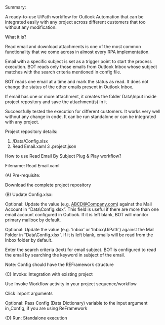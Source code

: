 Summary:

A ready-to-use UiPath workflow for Outlook Automation that can be integrated easily with any project across different customers that too without any modification.


What it is?

Read email and download attachments is one of the most common functionality that we come across in almost every RPA implementation.

Email with a specific subject is set as a trigger point to start the process execution. BOT reads only those emails from Outlook Inbox whose subject matches with the search criteria mentioned in config file.

BOT reads one email at a time and mark the status as read. It does not change the status of the other emails present in Outlook Inbox. 

If email has one or more attachment, it creates the folder Data\Input inside project repository and save the attachment(s) in it

Successfully tested the execution for different customers. It works very well without any change in code. It can be run standalone or can be integrated with any project.


Project repository details:

1. /Data/Config.xlsx
2. Read Email.xaml
3 .project.json


How to use Read Email By Subject Plug & Play workflow?

Filename: Read Email.xaml

(A) Pre-requisite: 

Download the complete project repository

(B) Update Config.xlsx: 

Optional: Update the value (e.g. ABCD@Company.com) against the Mail Account in “Data\Config.xlsx”. This field is useful if there are more than one email account configured in Outlook. If it is left blank, BOT will monitor primary mailbox by default. 

Optional: Update the value (e.g. ‘Inbox’ or ‘Inbox\UiPath’) against the Mail Folder in “Data\Config.xlsx”. If it is left blank, emails will be read from the Inbox folder by default. 

Enter the search criteria (text) for email subject. BOT is configured to read the email by searching the keyword in subject of the email. 

Note: Config should have the REFramework structure

(C) Invoke: Integration with existing project 

Use Invoke Workflow activity in your project sequence/workflow 

Click import arguments 

Optional: Pass Config (Data Dictionary) variable to the input argument in_Config, if you are using ReFramework

(D) Run: Standalone execution
